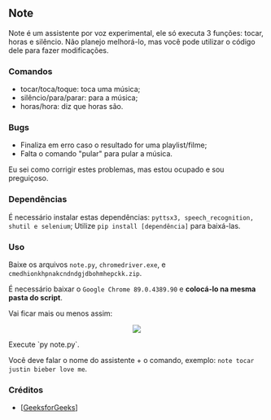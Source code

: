 ## Note

Note é um assistente por voz experimental, ele só executa 3 funções: tocar, horas e silêncio.
Não planejo melhorá-lo, mas você pode utilizar o código dele para fazer modificações.

### Comandos

- tocar/toca/toque: toca uma música;
- silêncio/para/parar: para a música;
- horas/hora: diz que horas são.

### Bugs

- Finaliza em erro caso o resultado for uma playlist/filme;
- Falta o comando "pular" para pular a música.


Eu sei como corrigir estes problemas, mas estou ocupado e sou preguiçoso.

### Dependências

É necessário instalar estas dependências: ```pyttsx3, speech_recognition, shutil e selenium```;
Utilize `pip install [dependência]` para baixá-las.

### Uso

Baixe os arquivos `note.py`, `chromedriver.exe`, e `cmedhionkhpnakcndndgjdbohmhepckk.zip`.

É necessário baixar o `Google Chrome 89.0.4389.90` e **colocá-lo na mesma pasta do script**.

Vai ficar mais ou menos assim:
<p align="center">
<img src="https://user-images.githubusercontent.com/75510861/206913609-1726bdd9-6aa1-4fc1-b069-770994523d74.png" />
</p>
Execute `py note.py`.

Você deve falar o nome do assistente + o comando, exemplo: `note tocar justin bieber love me`.

### Créditos

- [<a href="https://www.geeksforgeeks.org/voice-assistant-using-python" target="_blank">GeeksforGeeks</a>]
